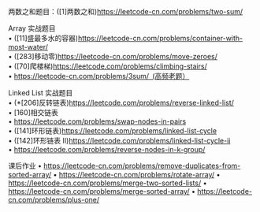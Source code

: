 两数之和题目：([1]两数之和)https://leetcode-cn.com/problems/two-sum/  

Array 实战题目  
• ([11]盛最多水的容器)https://leetcode-cn.com/problems/container-with-most-water/  
• ([283]移动零)https://leetcode-cn.com/problems/move-zeroes/  
• ([70]爬楼梯)https://leetcode.com/problems/climbing-stairs/  
• https://leetcode-cn.com/problems/3sum/ (高频老题）  

Linked List 实战题目  
• (*[206]反转链表)https://leetcode.com/problems/reverse-linked-list/  
• [160]相交链表    
• https://leetcode.com/problems/swap-nodes-in-pairs  
• ([141]环形链表)https://leetcode.com/problems/linked-list-cycle  
• ([142]环形链表 II)https://leetcode.com/problems/linked-list-cycle-ii  
• https://leetcode.com/problems/reverse-nodes-in-k-group/  

课后作业
• https://leetcode-cn.com/problems/remove-duplicates-from-sorted-array/
• https://leetcode-cn.com/problems/rotate-array/
• https://leetcode-cn.com/problems/merge-two-sorted-lists/
• https://leetcode-cn.com/problems/merge-sorted-array/
• https://leetcode-cn.com/problems/plus-one/